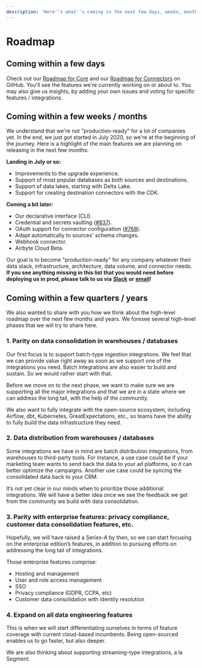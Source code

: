 ```yaml
---
description: 'Here''s what''s coming in the next few days, weeks, months, and years!'
---
```


# Roadmap

## Coming within a few days

Check out our [Roadmap for Core](https://github.com/airbytehq/airbyte/milestones) and our [Roadmap for Connectors](https://github.com/airbytehq/airbyte/projects/3) on GitHub. You'll see the features we're currently working on or about to. You may also give us insights, by adding your own issues and voting for specific features / integrations.

## Coming within a few weeks / months

We understand that we're not "production-ready" for a lot of companies yet. In the end, we just got started in July 2020, so we're at the beginning of the journey. Here is a highlight of the main features we are planning on releasing in the next few months:

**Landing in July or so:**

* Improvements to the upgrade experience.
* Support of most popular databases as both sources and destinations.
* Support of data lakes, starting with Delta Lake.
* Support for creating destination connectors with the CDK.

**Coming a bit later:**

* Our declarative interface \(CLI\).
* Credential and secrets vaulting \([\#837](https://github.com/airbytehq/airbyte/issues/837)\).
* OAuth support for connector configuration \([\#768](https://github.com/airbytehq/airbyte/issues/768)\).
* Adapt automatically to sources' schema changes.
* Webhook connector.
* Airbyte Cloud Beta.

Our goal is to become "production-ready" for any company whatever their data stack, infrastructure, architecture, data volume, and connector needs. **If you see anything missing in this list that you would need before deploying us in prod, please talk to us via** [**Slack**](https://slack.airbyte.io) **or** [**email**](mailto:contact@airbyte.io)**!**

## Coming within a few quarters / years

We also wanted to share with you how we think about the high-level roadmap over the next few months and years. We foresee several high-level phases that we will try to share here.

### **1. Parity on data consolidation in warehouses / databases**

Our first focus is to support batch-type ingestion integrations. We feel that we can provide value right away as soon as we support one of the integrations you need. Batch integrations are also easier to build and sustain. So we would rather start with that.

Before we move on to the next phase, we want to make sure we are supporting all the major integrations and that we are in a state where we can address the long tail, with the help of the community.

We also want to fully integrate with the open-source ecosystem, including Airflow, dbt, Kubernetes, GreatExpectations, etc., so teams have the ability to fully build the data infrastructure they need.

### **2. Data distribution from warehouses / databases**

Some integrations we have in mind are batch distribution integrations, from warehouses to third-party tools. For instance, a use case could be if your marketing team wants to send back the data to your ad platforms, so it can better optimize the campaigns. Another use case could be syncing the consolidated data back to your CRM.

It’s not yet clear in our minds when to prioritize those additional integrations. We will have a better idea once we see the feedback we get from the community we build with data consolidation.

### **3. Parity with enterprise features: privacy compliance, customer data consolidation features, etc.**

Hopefully, we will have raised a Series-A by then, so we can start focusing on the enterprise edition’s features, in addition to pursuing efforts on addressing the long tail of integrations.

Those enterprise features comprise:

* Hosting and management
* User and role access management
* SSO
* Privacy compliance \(GDPR, CCPA, etc\)
* Customer data consolidation with identity resolution

### **4. Expand on all data engineering features**

This is when we will start differentiating ourselves in terms of feature coverage with current cloud-based incumbents. Being open-sourced enables us to go faster, but also deeper.

We are also thinking about supporting streaming-type integrations, a la Segment.

